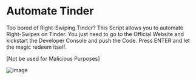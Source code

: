 # Automate Tinder

Too bored of Right-Swiping Tinder? This Script allows you to automate Right-Swipes on Tinder. You just need to go to the Official Website
and kickstart the Developer Console and push the Code. Press ENTER and let the magic redeem itself. 

[Not be used for Malicious Purposes]

![image](https://github.com/HarshCasper/Rotten-Scripts/blob/master/Automate-Tinder/carbon.png)
